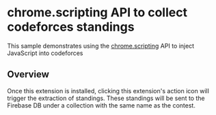 # chrome.scripting API to collect codeforces standings

This sample demonstrates using the [chrome.scripting](https://developer.chrome.com/docs/extensions/reference/scripting/) API to inject JavaScript into codeforces

## Overview

Once this extension is installed, clicking this extension's action icon will trigger the extraction of standings. These standings will be sent to the Firebase DB under a collection with the same name as the contest.


